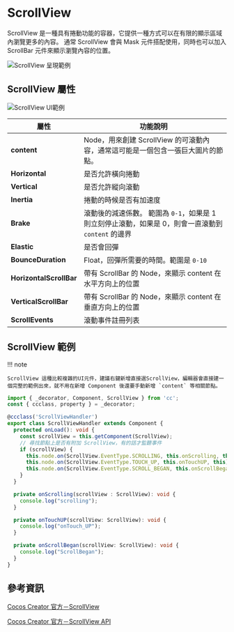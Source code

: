 
# ScrollView

ScrollView 是一種具有捲動功能的容器，它提供一種方式可以在有限的顯示區域內瀏覽更多的內容。 通常 ScrollView 會與 Mask 元件搭配使用，同時也可以加入 ScrollBar 元件來顯示瀏覽內容的位置。

![ScrollView 呈現範例][ScrollView Example]

## ScrollView 屬性

![ScrollView UI範例](/webgame-engine/assets/cocos/common/ScrollView/ScrollViewUIExample.PNG)

| 屬性   | 功能說明 |
| ------------------- | ------------------------------ |
|**content**| Node，用來創建 ScrollView 的可滾動內容，通常這可能是一個包含一張巨大圖片的節點。 |
|**Horizontal**| 是否允許橫向捲動 |
|**Vertical**| 是否允許縱向滾動 |
|**Inertia**| 捲動的時候是否有加速度 |
|**Brake**| 滾動後的減速係數。 範圍為 `0-1`，如果是 1 則立刻停止滾動，如果是 0，則會一直滾動到 `content` 的邊界 |
|**Elastic**| 是否會回彈 |
|**BounceDuration**| Float，回彈所需要的時間。範圍是 `0-10` |
|**HorizontalScrollBar**| 帶有 ScrollBar 的 Node，來顯示 content 在水平方向上的位置 |
|**VerticalScrollBar**|  帶有 ScrollBar 的 Node，來顯示 content 在垂直方向上的位置 |
|**ScrollEvents**| 滾動事件註冊列表 |

## ScrollView 範例

!!! note

    ScrollView 這種比較複雜的UI元件，建議右鍵新增直接選ScrollView，編輯器會直接建一個完整的範例出來，就不用在新增 Component 後還要手動新增 `content` 等相關節點。


```ts
import { _decorator, Component, ScrollView } from 'cc';
const { ccclass, property } = _decorator;

@ccclass('ScrollViewHandler')
export class ScrollViewHandler extends Component {
  protected onLoad(): void {
    const scrollView = this.getComponent(ScrollView);
    // 尋找節點上是否有附加 ScrollView，有的話才監聽事件
    if (scrollView) {
      this.node.on(ScrollView.EventType.SCROLLING, this.onScrolling, this);
      this.node.on(ScrollView.EventType.TOUCH_UP, this.onTouchUP, this);
      this.node.on(ScrollView.EventType.SCROLL_BEGAN, this.onScrollBegan, this);
    }
  }

  private onScrolling(scrollView : ScrollView): void {
    console.log("scrolling");
  }

  private onTouchUP(scrollView: ScrollView): void {
    console.log("onTouch_UP");
  }

  private onScrollBegan(scrollView: ScrollView): void {
    console.log("ScrollBegan");
  }
}
```

## 參考資訊

[Cocos Creator 官方－ScrollView](https://docs.cocos.com/creator/3.6/manual/zh/ui-system/components/editor/scrollview.html?h=scroll)

[Cocos Creator 官方－ScrollView API](https://docs.cocos.com/creator/3.6/api/zh/class/ScrollView)


[ScrollView Example]: https://docs.cocos.com/creator/3.6/manual/zh/ui-system/components/editor/scroll/scrollview-content.png "圖片來源 : ScrollView 组件参考"